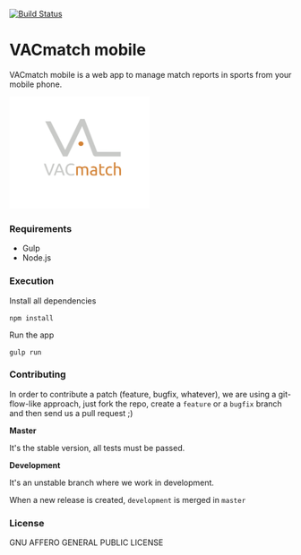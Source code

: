 [![Build Status](https://travis-ci.org/vacmatch/vacmatch-mobile.svg?branch=master)](https://travis-ci.org/vacmatch/vacmatch-mobile)

# VACmatch mobile
VACmatch mobile is a web app to manage match reports in sports from your mobile phone.

<img src="src/assets/img/logos/vacmatch.png" height="200" width="250" >

### Requirements

- Gulp
- Node.js

### Execution

Install all dependencies

```
npm install
```

Run the app

```
gulp run
```

### Contributing

In order to contribute a patch (feature, bugfix, whatever), we are using a git-flow-like approach,
just fork the repo, create a `feature` or a `bugfix` branch and then send us a pull request ;)

**Master**

It's the stable version, all tests must be passed.

**Development**

It's an unstable branch where we work in development.

When a new release is created, ```development``` is merged in ```master```

### License
GNU AFFERO GENERAL PUBLIC LICENSE
